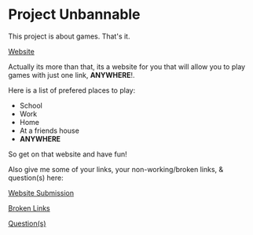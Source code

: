 # Project Unbannable

This project is about games.
That's it.

[Website](https://example.com)



Actually its more than that, its a  website for you that will allow you to play games with just one link, **ANYWHERE**!.

Here is a list of prefered places to play:
- School
- Work
- Home
- At a friends house
- **ANYWHERE**

So get on that website and have fun!

Also give me some of your links, your non-working/broken links, &amp; question(s) here:

[Website Submission](https://forms.gle/tFvQAzZTvuNmbt8F7)

[Broken Links](https://forms.gle/bqytHCgZoBAoGGu27)

[Question(s)](https://forms.gle/4BjESarurh43eR1UA)